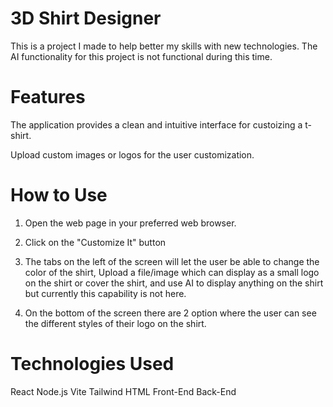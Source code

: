 # 3D Shirt Designer

This is a project I made to help better my skills with new technologies. The AI functionality for this project is not functional during this time.

# Features
The application provides a clean and intuitive interface for custoizing a t-shirt.

Upload custom images or logos for the user customization.

# How to Use
1. Open the web page in your preferred web browser.

2. Click on the "Customize It" button 

3. The tabs on the left of the screen will let the user be able to change the color of the shirt, Upload a file/image which can display as a small logo on the shirt or cover the shirt, and use AI to display anything on the shirt but currently this capability is not here.

4. On the bottom of the screen there are 2 option where the user can see the different styles of their logo on the shirt.

# Technologies Used
React
Node.js
Vite
Tailwind
HTML
Front-End
Back-End
